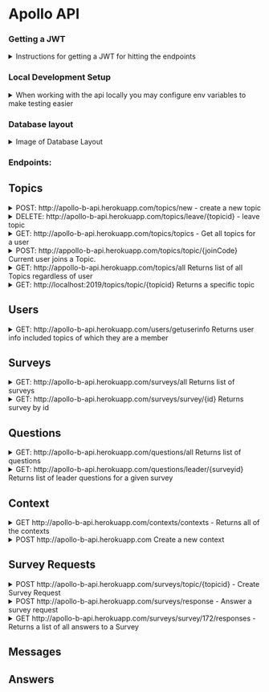 # Apollo API

### Getting a JWT

<details>

<summary>Instructions for getting a JWT for hitting the endpoints</summary>

once you have signed in through okta on the [client]("https://github.com/Lambda-School-Labs/Labs26-Apollo-FE-TeamB") do
```JS
let tokenObj = JSON.parse(localStorage.getItem("okta-token-storage"));
```
![Client Dev Console](./screenshots/img_1.PNG)
```JS
tokenObj.accessToken.value
```
![Another Dev Console](./screenshots/img_2.PNG)

Ok so now that you have copied that idtoken property head over to postman, and in the auth tab select barer token and paste in the token.

![Postman](./screenshots/img_3.PNG)

</details>

### Local Development Setup

<details>

<summary>When working with the api locally you may configure env variables to make testing easier</summary>

![Env Vars](./screenshots/img_4.PNG)

</details>




### Database layout

<details>
<summary> Image of Database Layout </summary>

![Image of Database Layout](db.png)
</details>

### Endpoints:

## Topics

<details>

<summary>POST: http://apollo-b-api.herokuapp.com/topics/new - create a new topic</summary>

Creates a Topic with the current user as the owner.

Expected body
```JSON
{
    "title": "My New Topic",
    "frequency": "WEEKLY",
    "defaultsurvey": {
        "questions": [
                    {
                        "body": "Do you have any blockers?",
                        "type": "TEXT",
                        "leader": true
                    },
                    {
                        "body": "What is the teams priority?",
                        "type": "TEXT",
                        "leader": true
                    },
                    {
                        "body": "How is your weekend?",
                        "type": "TEXT",
                        "leader": false
                    }
        ]
    }
}

```

Response

```JSON
{
    "topicid": 62,
    "title": "My New Topic",
    "owner": {
        "userid": 10,
        "username": "llama001@maildrop.cc"
    },
    "frequency": "WEEKLY",
    "defaultsurvey": {
        "surveyid": 63,
        "questions": [
            {
                "questionId": 64,
                "body": "Do you have any blockers?",
                "type": "TEXT",
                "leader": true
            },
            {
                "questionId": 65,
                "body": "What is the teams priority?",
                "type": "TEXT",
                "leader": true
            },
            {
                "questionId": 66,
                "body": "How is your weekend?",
                "type": "TEXT",
                "leader": false
            }
        ]
    },
    "joincode": "QkJlKGwYM",
    "surveysrequests": [],
    "users": []
}
```
</details>

<details>

<summary>DELETE: http://apollo-b-api.herokuapp.com/topics/leave/{topicid} - leave topic</summary>

User leaves topic.

</details>

<details>

<summary>GET: http://apollo-b-api.herokuapp.com/topics/topics - Get all topics for a user</summary>

Returns all topics that a user is connected to, either as an owner or as a member

GET Endpoint

```JSON
[
    {
        "topicid": 37,
        "title": "Topic 2",
        "owner": {
            "userid": 4,
            "username": "admin"
        },
        "frequency": "MONDAY",
        "defaultsurvey": {
            "surveyid": 36,
            "questions": []
        },
        "joincode": "lRQlkNGkg",
        "surveysrequests": [
            {
                "surveyid": 46,
                "questions": [
                    {
                        "questionId": 56,
                        "body": "Leader Question 1",
                        "type": "TEXT",
                        "leader": true
                    },
                    {
                        "questionId": 58,
                        "body": "Leader Question 2",
                        "type": "TEXT",
                        "leader": true
                    },
                    {
                        "questionId": 59,
                        "body": "Member Question 1",
                        "type": "TEXT",
                        "leader": false
                    }
                ]
            },
            {
                "surveyid": 57,
                "questions": []
            }
        ],
        "users": [
            {
                "user": {
                    "userid": 5,
                    "username": "cinnamon"
                }
            },
            {
                "user": {
                    "userid": 10,
                    "username": "llama001@maildrop.cc"
                }
            }
        ]
    },
    {
        "topicid": 62,
        "title": "My New Topic",
        "owner": {
            "userid": 10,
            "username": "llama001@maildrop.cc"
        },
        "frequency": "WEEKLY",
        "defaultsurvey": {
            "surveyid": 63,
            "questions": [
                {
                    "questionId": 64,
                    "body": "Do you have any blockers?",
                    "type": "TEXT",
                    "leader": true
                },
                {
                    "questionId": 65,
                    "body": "What is the teams priority?",
                    "type": "TEXT",
                    "leader": true
                },
                {
                    "questionId": 66,
                    "body": "How is your weekend?",
                    "type": "TEXT",
                    "leader": false
                }
            ]
        },
        "joincode": "QkJlKGwYM",
        "surveysrequests": [
            {
                "surveyid": 63,
                "questions": [
                    {
                        "questionId": 64,
                        "body": "Do you have any blockers?",
                        "type": "TEXT",
                        "leader": true
                    },
                    {
                        "questionId": 65,
                        "body": "What is the teams priority?",
                        "type": "TEXT",
                        "leader": true
                    },
                    {
                        "questionId": 66,
                        "body": "How is your weekend?",
                        "type": "TEXT",
                        "leader": false
                    }
                ]
            }
        ],
        "users": []
    }
]
```

</details>

<details>

<summary>POST: http://appollo-b-api.herokuapp.com/topics/topic/{joinCode} Current user joins a Topic.</summary>

Example: http://appollo-b-api.herokuapp.com/topics/topic/lRQlkNGkg

Returns 200 Success message

</details>

<details>
<summary>GET: http://appollo-b-api.herokuapp.com/topics/all Returns list of all Topics regardless of user</summary>

N/A

</details>

<details>
<summary>GET: http://localhost:2019/topics/topic/{topicid} Returns a specific topic</summary>

Example : http://appollo-b-api.herokuapp.com/topics/topic/37

</details>

## Users

<details>

<summary>GET: http://apollo-b-api.herokuapp.com/users/getuserinfo Returns user info included topics of which they are a member</summary>

Example:

```JSON
{
    "userid": 10,
    "username": "llama001@maildrop.cc",
    "ownedtopics": [
        {
            "topicid": 62,
            "title": "My New Topic",
            "frequency": "WEEKLY",
            "defaultsurvey": {
                "surveyid": 63,
                "questions": [
                    {
                        "questionId": 64,
                        "body": "Do you have any blockers?",
                        "type": "TEXT",
                        "leader": true
                    },
                    {
                        "questionId": 65,
                        "body": "What is the teams priority?",
                        "type": "TEXT",
                        "leader": true
                    },
                    {
                        "questionId": 66,
                        "body": "How is your weekend?",
                        "type": "TEXT",
                        "leader": false
                    }
                ]
            },
            "joincode": "QkJlKGwYM",
            "surveysrequests": [
                {
                    "surveyid": 63,
                    "questions": [
                        {
                            "questionId": 64,
                            "body": "Do you have any blockers?",
                            "type": "TEXT",
                            "leader": true
                        },
                        {
                            "questionId": 65,
                            "body": "What is the teams priority?",
                            "type": "TEXT",
                            "leader": true
                        },
                        {
                            "questionId": 66,
                            "body": "How is your weekend?",
                            "type": "TEXT",
                            "leader": false
                        }
                    ]
                }
            ]
        }
    ],
    "topics": [
        {
            "topic": {
                "topicid": 37,
                "title": "Topic 2",
                "owner": {
                    "userid": 4,
                    "username": "admin"
                },
                "frequency": "MONDAY",
                "defaultsurvey": {
                    "surveyid": 36,
                    "questions": []
                },
                "joincode": "lRQlkNGkg",
                "surveysrequests": [
                    {
                        "surveyid": 46,
                        "questions": [
                            {
                                "questionId": 56,
                                "body": "Leader Question 1",
                                "type": "TEXT",
                                "leader": true
                            },
                            {
                                "questionId": 58,
                                "body": "Leader Question 2",
                                "type": "TEXT",
                                "leader": true
                            },
                            {
                                "questionId": 59,
                                "body": "Member Question 1",
                                "type": "TEXT",
                                "leader": false
                            }
                        ]
                    },
                    {
                        "surveyid": 57,
                        "questions": []
                    }
                ]
            }
        }
    ]
}

```

</details>



## Surveys
<details>

<summary>GET: http://apollo-b-api.herokuapp.com/surveys/all Returns list of surveys</summary>

```JSON
[
    {
        "surveyid": 36,
        "topic": null,
        "defaulttopic": [
            {
                "topicId": 37,
                "title": "Topic 2",
                "owner": {
                    "userid": 4,
                    "username": "admin"
                },
                "frequency": "MONDAY",
                "joincode": "46mZD66zk"
            }
        ],
        "questions": [],
        "responded": false,
        "surveyId": 36
    },
    {
        "surveyid": 38,
        "topic": null,
        "defaulttopic": [
            {
                "topicId": 39,
                "title": "Topic 3",
                "owner": {
                    "userid": 5,
                    "username": "cinnamon"
                },
                "frequency": "WEEKLY",
                "joincode": "08qZy889N"
            }
        ],
        "questions": [],
        "responded": false,
        "surveyId": 38
    },
    {
        "surveyid": 40,
        "topic": null,
        "defaulttopic": [
            {
                "topicId": 41,
                "title": "Topic 4",
                "owner": {
                    "userid": 5,
                    "username": "cinnamon"
                },
                "frequency": "WEEKLY",
                "joincode": "oZRz9ZZOL"
            }
        ],
        "questions": [],
        "responded": false,
        "surveyId": 40
    },
    {
        "surveyid": 42,
        "topic": null,
        "defaulttopic": [
            {
                "topicId": 43,
                "title": "Topic 5",
                "owner": {
                    "userid": 5,
                    "username": "cinnamon"
                },
                "frequency": "MONTHLY",
                "joincode": "r2ZDN22YL"
            }
        ],
        "questions": [],
        "responded": false,
        "surveyId": 42
    },
    {
        "surveyid": 44,
        "topic": null,
        "defaulttopic": [
            {
                "topicId": 45,
                "title": "Topic 6",
                "owner": {
                    "userid": 5,
                    "username": "cinnamon"
                },
                "frequency": "MONTHLY",
                "joincode": "x6qMN66lP"
            }
        ],
        "questions": [],
        "responded": false,
        "surveyId": 44
    },
    {
        "surveyid": 46,
        "topic": {
            "topicId": 37,
            "title": "Topic 2",
            "frequency": "MONDAY",
            "defaultsurvey": {
                "surveyid": 36,
                "questions": [],
                "responded": false,
                "surveyId": 36
            },
            "joincode": "46mZD66zk"
        },
        "defaulttopic": [],
        "questions": [
            {
                "body": "Leader Question 1",
                "type": "TEXT",
                "answers": [],
                "questionId": 57,
                "leader": true
            },
            {
                "body": "Leader Question 2",
                "type": "TEXT",
                "answers": [],
                "questionId": 58,
                "leader": true
            },
            {
                "body": "Member Question 1",
                "type": "TEXT",
                "answers": [],
                "questionId": 59,
                "leader": false
            }
        ],
        "responded": false,
        "surveyId": 46
    },
    {
        "surveyid": 47,
        "topic": {
            "topicId": 39,
            "title": "Topic 3",
            "frequency": "WEEKLY",
            "defaultsurvey": {
                "surveyid": 38,
                "questions": [],
                "responded": false,
                "surveyId": 38
            },
            "joincode": "08qZy889N"
        },
        "defaulttopic": [],
        "questions": [
            {
                "body": "Member Question 2",
                "type": "TEXT",
                "answers": [],
                "questionId": 60,
                "leader": false
            },
            {
                "body": "Member Question 3",
                "type": "TEXT",
                "answers": [],
                "questionId": 61,
                "leader": false
            }
        ],
        "responded": false,
        "surveyId": 47
    },
    {
        "surveyid": 48,
        "topic": {
            "topicId": 41,
            "title": "Topic 4",
            "frequency": "WEEKLY",
            "defaultsurvey": {
                "surveyid": 40,
                "questions": [],
                "responded": false,
                "surveyId": 40
            },
            "joincode": "oZRz9ZZOL"
        },
        "defaulttopic": [],
        "questions": [],
        "responded": false,
        "surveyId": 48
    },
    {
        "surveyid": 49,
        "topic": {
            "topicId": 43,
            "title": "Topic 5",
            "frequency": "MONTHLY",
            "defaultsurvey": {
                "surveyid": 42,
                "questions": [],
                "responded": false,
                "surveyId": 42
            },
            "joincode": "r2ZDN22YL"
        },
        "defaulttopic": [],
        "questions": [],
        "responded": false,
        "surveyId": 49
    },
    {
        "surveyid": 50,
        "topic": {
            "topicId": 45,
            "title": "Topic 6",
            "frequency": "MONTHLY",
            "defaultsurvey": {
                "surveyid": 44,
                "questions": [],
                "responded": false,
                "surveyId": 44
            },
            "joincode": "x6qMN66lP"
        },
        "defaulttopic": [],
        "questions": [],
        "responded": false,
        "surveyId": 50
    },
    {
        "surveyid": 52,
        "topic": {
            "topicId": 37,
            "title": "Topic 2",
            "frequency": "MONDAY",
            "defaultsurvey": {
                "surveyid": 36,
                "questions": [],
                "responded": false,
                "surveyId": 36
            },
            "joincode": "46mZD66zk"
        },
        "defaulttopic": [],
        "questions": [],
        "responded": false,
        "surveyId": 52
    }
]
```

</details>

<details>

<summary>GET: http://apollo-b-api.herokuapp.com/surveys/survey/{id} Returns survey by id</summary>

```JSON
{
    "surveyid": 48,
    "topic": {
        "topicId": 41,
        "title": "Topic 4",
        "frequency": "WEEKLY",
        "defaultsurvey": {
            "surveyid": 40,
            "questions": [],
            "responded": false,
            "surveyId": 40
        },
        "joincode": "oZRz9ZZOL"
    },
    "defaulttopic": [],
    "questions": [],
    "responded": false,
    "surveyId": 48
}
```

</details>

## Questions
<details>

<summary>GET: http://apollo-b-api.herokuapp.com/questions/all Returns list of questions</summary>

```JSON
[
    {
        "questionId": 51,
        "body": "Leader Question 1",
        "type": "TEXT",
        "survey": {
            "surveyid": 41,
            "topic": {
                "topicid": 35,
                "title": "Topic 1",
                "frequency": "MONDAY"
            }
        },
        "leader": true
    },
    {
        "questionId": 52,
        "body": "Leader Question 2",
        "type": "TEXT",
        "survey": {
            "surveyid": 41,
            "topic": {
                "topicid": 35,
                "title": "Topic 1",
                "frequency": "MONDAY"
            }
        },
        "leader": true
    },
    {
        "questionId": 53,
        "body": "Member Question 1",
        "type": "TEXT",
        "survey": {
            "surveyid": 41,
            "topic": {
                "topicid": 35,
                "title": "Topic 1",
                "frequency": "MONDAY"
            }
        },
        "leader": false
    },
    {
        "questionId": 54,
        "body": "Member Question 2",
        "type": "TEXT",
        "survey": {
            "surveyid": 42,
            "topic": {
                "topicid": 35,
                "title": "Topic 1",
                "frequency": "MONDAY"
            }
        },
        "leader": false
    },
    {
        "questionId": 55,
        "body": "Member Question 3",
        "type": "TEXT",
        "survey": {
            "surveyid": 42,
            "topic": {
                "topicid": 35,
                "title": "Topic 1",
                "frequency": "MONDAY"
            }
        },
        "leader": false
    }
]

```

</details>


<details>

<summary>GET: http://apollo-b-api.herokuapp.com/questions/leader/{surveyid} Returns list of leader questions for a given survey</summary>

```JSON
[
    {
        "createdDate": "2020-10-02 13:26:25",
        "lastModifiedDate": "2020-10-02 13:26:25",
        "body": "Leader Question 1",
        "type": "TEXT",
        "survey": {
            "createdDate": "2020-10-02 13:26:25",
            "lastModifiedDate": "2020-10-02 13:26:25",
            "surveyid": 46,
            "responded": false,
            "surveyId": 46
        },
        "answers": [],
        "leader": true,
        "questionId": 57
    },
    {
        "createdDate": "2020-10-02 13:26:25",
        "lastModifiedDate": "2020-10-02 13:26:25",
        "body": "Leader Question 2",
        "type": "TEXT",
        "survey": {
            "createdDate": "2020-10-02 13:26:25",
            "lastModifiedDate": "2020-10-02 13:26:25",
            "surveyid": 46,
            "responded": false,
            "surveyId": 46
        },
    }
]
```

</details>

## Context

<details>
<summary> GET http://apollo-b-api.herokuapp.com/contexts/contexts - Returns all of the contexts</summary>

Extra details here

```JSON
[
    {
        "description": "product leadership",
        "survey": {
            "questions": [
                {
                    "body": "Leader Question 1",
                    "type": "TEXT",
                    "answers": [],
                    "questionId": 56,
                    "leader": true
                },
                {
                    "body": "Leader Question 2",
                    "type": "TEXT",
                    "answers": [],
                    "questionId": 58,
                    "leader": true
                },
                {
                    "body": "Member Question 1",
                    "type": "TEXT",
                    "answers": [],
                    "questionId": 59,
                    "leader": false
                }
            ],
            "surveyId": 46
        },
        "contextId": 51
    },
    {...},
    {...}
]
```

</details>

<details>
<summary>POST http://apollo-b-api.herokuapp.com Create a new context </summary>

Expected JSON in the body of the post


```JSON
{
    "description": "Super Duper Cool leadership v 9",
    "survey": {
        "questions": [
            {
                "body": "What is the highest priority for the current sprint",
                "type": "TEXT",
                "leader": true
            },
            {
                "body": "What is my availability for the current sprint?",
                "type": "TEXT",
                "leader": true
            },
            {
                "body": "Do you have any blockers?",
                "type": "TEXT",
                "leader": false
            },
            {
                "body": "Will you be working remote?",
                "type": "TEXT",
                "leader": false
            }
        ]
    }
}

```

</details>

## Survey Requests

<details>
<summary> POST  http://apollo-b-api.herokuapp.com/surveys/topic/{topicid} - Create Survey Request</summary>
Example - http://apollo-b-api.herokuapp.com/surveys/topic/37 - (this endpoint won't work in this patch because the owner is username 'admin' with userid of 4)
To test locally or with the api - I recommend logging in as a test user and creating a topic, then using the topic id to create a survey request
If you try to make this request not being the owner of the topic you will get this error message - ("Current user not authorized to make this request")

This is the format of data we are expecting to receive

```JSON
[
    {
        "body": "Do you have any blockers?",
        "type": "TEXT",
        "leader": true,
        "answer" : "LEADER ANSWER HERE"
    },
    {
        "body": "What is the teams priority?",
        "type": "TEXT",
        "leader": true,
        "answer" : "LEADER ANSWER HERE"
    },
    {
        "body": "How is your weekend?",
        "type": "TEXT",
        "leader": false
    }
]

```

This is a successful response

```JSON
{
    "topic": {
        "topicId": 37,
        "title": "Topic 2",
        "joincode": "qQRBovxGD"
    },
    "questions": [
        {
            "body": "Do you have any blockers?",
            "type": "TEXT",
            "answers": [
                {
                    "body": "LEADER ANSWER HERE",
                    "answerId": 64
                }
            ],
            "questionId": 63,
            "leader": true
        },
        {
            "body": "What is the teams priority?",
            "type": "TEXT",
            "answers": [
                {
                    "body": "LEADER ANSWER HERE",
                    "answerId": 66
                }
            ],
            "questionId": 65,
            "leader": true
        },
        {
            "body": "How is your weekend?",
            "type": "TEXT",
            "answers": [],
            "questionId": 67,
            "leader": false
        }
    ],
    "surveyId": 62
}
```

</details>

<details>
<summary>  POST http://apollo-b-api.herokuapp.com/surveys/response - Answer a survey request </summary>
Users that aren't owners of a topic cannot answer leader questions and topic owner cannot answer request questions
Users that aren't members of a topic cannot answer request questions from that topic
After submitting their answers, a user cannot add another answer or edit their existing answer

```JSON
[
    {
        "questionid" : 12,
        "body" : "stuff"
    },
    {
       "questionid" : 13,
       "body" : "more stuff"
    }
]

```

</details>

<details>
<summary>  GET http://apollo-b-api.herokuapp.com/surveys/survey/172/responses - Returns a list of all answers to a Survey </summary>

```JSON
[
    {
        "createdDate": "2020-09-29 10:09:51",
        "lastModifiedDate": "2020-09-29 10:09:51",
        "body": "LEADER ANSWER HERE",
        "question": {
            "createdDate": "2020-09-29 10:09:51",
            "lastModifiedDate": "2020-09-29 10:09:51",
            "body": "Do you have any blockers?",
            "type": "TEXT",
            "questionId": 173,
            "leader": true
        },
        "user": {
            "createdDate": "2020-09-24 11:52:27",
            "lastModifiedDate": "2020-09-24 11:52:27",
            "userid": 4,
            "username": "admin"
        },
        "answerId": 174
    },
    {
        "createdDate": "2020-09-29 10:09:51",
        "lastModifiedDate": "2020-09-29 10:09:51",
        "body": "ANOTHER LEADER ANSWER HERE",
        "question": {
            "createdDate": "2020-09-29 10:09:51",
            "lastModifiedDate": "2020-09-29 10:09:51",
            "body": "What is the teams priority?",
            "type": "TEXT",
            "questionId": 175,
            "leader": true
        },
        "user": {
            "createdDate": "2020-09-24 11:52:27",
            "lastModifiedDate": "2020-09-24 11:52:27",
            "userid": 4,
            "username": "admin"
        },
        "answerId": 176
    }
]

```

</details>



## Messages

## Answers
